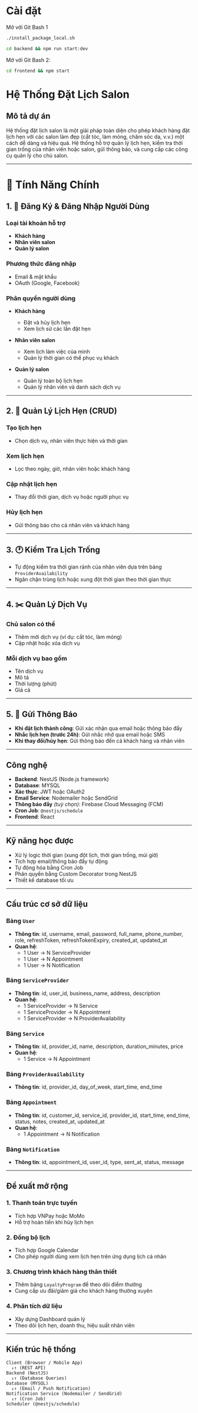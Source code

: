 # Cài đặt

Mở với Git Bash 1

```bash
./install_package_local.sh
```

```bash
cd backend && npm run start:dev
```

Mở với Git Bash 2:

```bash
cd frontend && npm start
```

# Hệ Thống Đặt Lịch Salon

## Mô tả dự án

Hệ thống đặt lịch salon là một giải pháp toàn diện cho phép khách hàng đặt lịch hẹn với các salon làm đẹp (cắt tóc, làm móng, chăm sóc da, v.v.) một cách dễ dàng và hiệu quả. Hệ thống hỗ trợ quản lý lịch hẹn, kiểm tra thời gian trống của nhân viên hoặc salon, gửi thông báo, và cung cấp các công cụ quản lý cho chủ salon.

---

# 🧩 Tính Năng Chính

## 1. 👤 Đăng Ký & Đăng Nhập Người Dùng

### Loại tài khoản hỗ trợ

- **Khách hàng**
- **Nhân viên salon**
- **Quản lý salon**

### Phương thức đăng nhập

- Email & mật khẩu
- OAuth (Google, Facebook)

### Phân quyền người dùng

- **Khách hàng**

  - Đặt và hủy lịch hẹn
  - Xem lịch sử các lần đặt hẹn

- **Nhân viên salon**

  - Xem lịch làm việc của mình
  - Quản lý thời gian có thể phục vụ khách

- **Quản lý salon**
  - Quản lý toàn bộ lịch hẹn
  - Quản lý nhân viên và danh sách dịch vụ

---

## 2. 📆 Quản Lý Lịch Hẹn (CRUD)

### Tạo lịch hẹn

- Chọn dịch vụ, nhân viên thực hiện và thời gian

### Xem lịch hẹn

- Lọc theo ngày, giờ, nhân viên hoặc khách hàng

### Cập nhật lịch hẹn

- Thay đổi thời gian, dịch vụ hoặc người phục vụ

### Hủy lịch hẹn

- Gửi thông báo cho cả nhân viên và khách hàng

---

## 3. 🕐 Kiểm Tra Lịch Trống

- Tự động kiểm tra thời gian rảnh của nhân viên dựa trên bảng `ProviderAvailability`
- Ngăn chặn trùng lịch hoặc xung đột thời gian theo thời gian thực

---

## 4. ✂️ Quản Lý Dịch Vụ

### Chủ salon có thể

- Thêm mới dịch vụ (ví dụ: cắt tóc, làm móng)
- Cập nhật hoặc xóa dịch vụ

### Mỗi dịch vụ bao gồm

- Tên dịch vụ
- Mô tả
- Thời lượng (phút)
- Giá cả

---

## 5. 🔔 Gửi Thông Báo

- **Khi đặt lịch thành công**: Gửi xác nhận qua email hoặc thông báo đẩy
- **Nhắc lịch hẹn (trước 24h)**: Gửi nhắc nhở qua email hoặc SMS
- **Khi thay đổi/hủy hẹn**: Gửi thông báo đến cả khách hàng và nhân viên

---

## Công nghệ

- **Backend**: NestJS (Node.js framework)
- **Database**: MYSQL
- **Xác thực**: JWT hoặc OAuth2
- **Email Service**: Nodemailer hoặc SendGrid
- **Thông báo đẩy** _(tuỳ chọn)_: Firebase Cloud Messaging (FCM)
- **Cron Job**: `@nestjs/schedule`
- **Frontend**: React

---

## Kỹ năng học được

- Xử lý logic thời gian (xung đột lịch, thời gian trống, múi giờ)
- Tích hợp email/thông báo đẩy tự động
- Tự động hóa bằng Cron Job
- Phân quyền bằng Custom Decorator trong NestJS
- Thiết kế database tối ưu

---

## Cấu trúc cơ sở dữ liệu

### Bảng `User`

- **Thông tin**: id, username, email, password, full_name, phone_number, role, refreshToken, refreshTokenExpiry, created_at, updated_at
- **Quan hệ**:
  - 1 User → N ServiceProvider
  - 1 User → N Appointment
  - 1 User → N Notification

### Bảng `ServiceProvider`

- **Thông tin**: id, user_id, business_name, address, description
- **Quan hệ**:
  - 1 ServiceProvider → N Service
  - 1 ServiceProvider → N Appointment
  - 1 ServiceProvider → N ProviderAvailability

### Bảng `Service`

- **Thông tin**: id, provider_id, name, description, duration_minutes, price
- **Quan hệ**:
  - 1 Service → N Appointment

### Bảng `ProviderAvailability`

- **Thông tin**: id, provider_id, day_of_week, start_time, end_time

### Bảng `Appointment`

- **Thông tin**: id, customer_id, service_id, provider_id, start_time, end_time, status, notes, created_at, updated_at
- **Quan hệ**:
  - 1 Appointment → N Notification

### Bảng `Notification`

- **Thông tin**: id, appointment_id, user_id, type, sent_at, status, message

---

## Đề xuất mở rộng

### 1. Thanh toán trực tuyến

- Tích hợp VNPay hoặc MoMo
- Hỗ trợ hoàn tiền khi hủy lịch hẹn

### 2. Đồng bộ lịch

- Tích hợp Google Calendar
- Cho phép người dùng xem lịch hẹn trên ứng dụng lịch cá nhân

### 3. Chương trình khách hàng thân thiết

- Thêm bảng `LoyaltyProgram` để theo dõi điểm thưởng
- Cung cấp ưu đãi/giảm giá cho khách hàng thường xuyên

### 4. Phân tích dữ liệu

- Xây dựng Dashboard quản lý
- Theo dõi lịch hẹn, doanh thu, hiệu suất nhân viên

---

## Kiến trúc hệ thống

```plaintext
Client (Browser / Mobile App)
  ↓↑ (REST API)
Backend (NestJS)
  ↓↑ (Database Queries)
Database (MYSQL)
  ↓↑ (Email / Push Notification)
Notification Service (Nodemailer / SendGrid)
  ↓↑ (Cron Job)
Scheduler (@nestjs/schedule)
```

